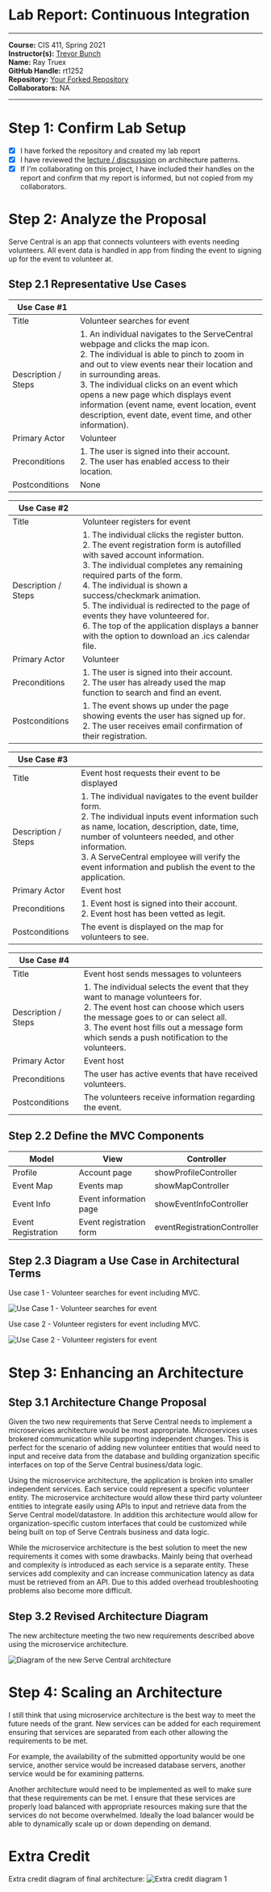 # Lab Report: Continuous Integration
___
**Course:** CIS 411, Spring 2021  
**Instructor(s):** [Trevor Bunch](https://github.com/trevordbunch)  
**Name:** Ray Truex  
**GitHub Handle:** rt1252  
**Repository:** [Your Forked Repository](https://github.com/rt1252/cis411_lab2_arch)  
**Collaborators:** NA
___

# Step 1: Confirm Lab Setup
- [x] I have forked the repository and created my lab report
- [x] I have reviewed the [lecture / discsussion](../assets/04p1_SolutionArchitectures.pdf) on architecture patterns.
- [x] If I'm collaborating on this project, I have included their handles on the report and confirm that my report is informed, but not copied from my collaborators.

# Step 2: Analyze the Proposal
Serve Central is an app that connects volunteers with events needing volunteers. All event data is handled in app from finding the event to signing up for the event to volunteer at.

## Step 2.1 Representative Use Cases  

| Use Case #1 | |
|---|---|
| Title |Volunteer searches for event|
| Description / Steps |1. An individual navigates to the ServeCentral webpage and clicks the map icon. <br>2. The individual is able to pinch to zoom in and out to view events near their location and in surrounding areas. <br>3. The individual clicks on an event which opens a new page which displays event information (event name, event location, event description, event date, event time, and other information).|
| Primary Actor |Volunteer |
| Preconditions |1. The user is signed into their account.<br>2. The user has enabled access to their location. |
| Postconditions |None |

| Use Case #2 | |
|---|---|
| Title |Volunteer registers for event |
| Description / Steps |1. The individual clicks the register button.<br>2. The event registration form is autofilled with saved account information. <br>3. The individual completes any remaining required parts of the form. <br>4. The individual is shown a success/checkmark animation. <br>5. The individual is redirected to the page of events they have volunteered for.<br> 6. The top of the application displays a banner with the option to download an .ics calendar file.|
| Primary Actor |Volunteer |
| Preconditions |1. The user is signed into their account. <br>2. The user has already used the map function to search and find an event. |
| Postconditions |1. The event shows up under the page showing events the user has signed up for. <br>2. The user receives email confirmation of their registration. |

| Use Case #3 | |
|---|---|
| Title |Event host requests their event to be displayed |
| Description / Steps |1. The individual navigates to the event builder form. <br>2. The individual inputs event information such as name, location, description, date, time, number of volunteers needed, and other information. <br>3. A ServeCentral employee will verify the event information and publish the event to the application.|
| Primary Actor |Event host |
| Preconditions |1. Event host is signed into their account.<br>2. Event host has been vetted as legit. |
| Postconditions |The event is displayed on the map for volunteers to see. |

| Use Case #4 | |
|---|---|
| Title |Event host sends messages to volunteers |
| Description / Steps |1. The individual selects the event that they want to manage volunteers for. <br>2. The event host can choose which users the message goes to or can select all.<br>3. The event host fills out a message form which sends a push notification to the volunteers. |
| Primary Actor |Event host |
| Preconditions |The user has active events that have received volunteers. |
| Postconditions |The volunteers receive information regarding the event. |

## Step 2.2 Define the MVC Components

| Model              | View                    | Controller              |
|--------------------|-------------------------|-------------------------|
| Profile            | Account page            | showProfileController   |
| Event Map          | Events map              | showMapController       |
| Event Info         | Event information page  | showEventInfoController |
| Event Registration | Event registration form | eventRegistrationController        | 

## Step 2.3 Diagram a Use Case in Architectural Terms
Use case 1 - Volunteer searches for event including MVC.

![Use Case 1 - Volunteer searches for event](/assets/2_3_1.png)

Use case 2 - Volunteer registers for event including MVC.

![Use Case 2 - Volunteer registers for event](/assets/2_3_2.png)
# Step 3: Enhancing an Architecture

## Step 3.1 Architecture Change Proposal
Given the two new requirements that Serve Central needs to implement a microservices architecture would be most appropriate. Microservices uses brokered communication while supporting independent changes. This is perfect for the scenario of adding new volunteer entities that would need to input and receive data from the database and building organization specific interfaces on top of the Serve Central business/data logic. 

Using the microservice architecture, the application is broken into smaller independent services. Each service could represent a specific volunteer entity. The microservice architecture would allow these third party volunteer entities to integrate easily using APIs to input and retrieve data from the Serve Central model/datastore. In addition this architecture would allow for organization-specific custom interfaces that could be customized while being built on top of Serve Centrals business and data logic.

While the microservice architecture is the best solution to meet the new requirements it comes with some drawbacks. Mainly being that overhead and complexity is introduced as each service is a separate entity. These services add complexity and can increase communication latency as data must be retrieved from an API. Due to this added overhead troubleshooting problems also become more difficult.

## Step 3.2 Revised Architecture Diagram
The new architecture meeting the two new requirements described above using the microservice architecture.

![Diagram of the new Serve Central architecture](../assets/3_2_1.png)

# Step 4: Scaling an Architecture
I still think that using microservice architecture is the best way to meet the future needs of the grant. New services can be added for each requirement ensuring that services are separated from each other allowing the requirements to be met.

For example, the availability of the submitted opportunity would be one service, another service would be increased database servers, another service would be for examining patterns.

Another architecture would need to be implemented as well to make sure that these requirements can be met. I ensure that these services are properly load balanced with appropriate resources making sure that the services do not become overwhelmed. Ideally the load balancer would be able to dynamically scale up or down depending on demand. 

# Extra Credit
Extra credit diagram of final architecture:
![Extra credit diagram 1](/assets/ec_1.png)